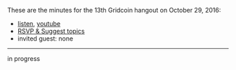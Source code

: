 These are the minutes for the 13th Gridcoin hangout on October 29, 2016:
* [listen](), [youtube](https://www.youtube.com/watch?v=wNUabVLgICM)
* [RSVP & Suggest topics](https://steemit.com/gridcoin/@cm-steem/gridcoin-community-hangout-013-rsvp-and-suggest-topics)
* invited guest: none

***

in progress
